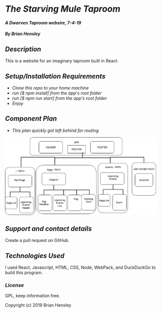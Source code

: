 # _The Starving Mule Taproom_

#### _A Dwarven Taproom websire, 7-4-19_

#### _By Brian Hensley_

## _Description_

This is a website for an imaginary taproom built in React.

## _Setup/Installation Requirements_

* _Clone this repo to your home machine_
* _run [$ npm install] from the app's root folder_
* _run [$ npm run start] from the app's root folder_
* _Enjoy_

## _Component Plan_
* _This plan quickly got left behind for routing_

![ss1](https://github.com/brnhensley/react-tap-room/blob/master/CompTree.png)

## _Support and contact details_

Create a pull request on GitHub.

## _Technologies Used_

I used React, Javascript, HTML, CSS, Node, WebPack, and DuckDuckGo to build this program.

### _License_

GPL, keep information free.

Copyright (c) 2019 Brian Hensley